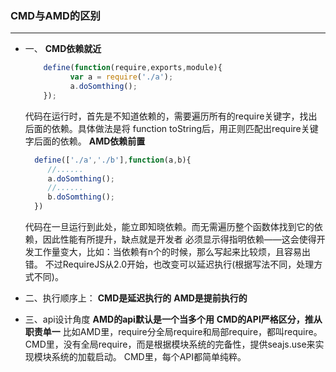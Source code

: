 ### CMD与AMD的区别
-----------------------
* 一、
 **CMD依赖就近**
  ``` javascript
      define(function(require,exports,module){  
            var a = require('./a');  
            a.doSomthing();  
      });
  ```
  代码在运行时，首先是不知道依赖的，需要遍历所有的require关键字，找出后面的依赖。具体做法是将
function toString后，用正则匹配出require关键字后面的依赖。
 **AMD依赖前置**
  ```javascript
    define(['./a','./b'],function(a,b){  
       //......  
       a.doSomthing();  
       //......  
       b.doSomthing();  
    })  
  ``` 
  代码在一旦运行到此处，能立即知晓依赖。而无需遍历整个函数体找到它的依赖，因此性能有所提升，缺点就是开发者
  必须显示得指明依赖——这会使得开发工作量变大，比如：当依赖有n个的时候，那么写起来比较烦，且容易出错。
  不过RequireJS从2.0开始，也改变可以延迟执行(根据写法不同，处理方式不同)。
  
* 二、执行顺序上：
  **CMD是延迟执行的**
  **AMD是提前执行的**
  
* 三、api设计角度
  **AMD的api默认是一个当多个用**
  **CMD的API严格区分，推从职责单一**
  比如AMD里，require分全局require和局部require，都叫require。
  CMD里，没有全局require，而是根据模块系统的完备性，提供seajs.use来实现模块系统的加载启动。
  CMD里，每个API都简单纯粹。
